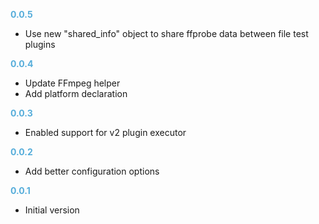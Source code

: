 
**<span style="color:#56adda">0.0.5</span>**
- Use new "shared_info" object to share ffprobe data between file test plugins

**<span style="color:#56adda">0.0.4</span>**
- Update FFmpeg helper
- Add platform declaration

**<span style="color:#56adda">0.0.3</span>**
- Enabled support for v2 plugin executor

**<span style="color:#56adda">0.0.2</span>**
- Add better configuration options

**<span style="color:#56adda">0.0.1</span>**
- Initial version
